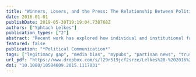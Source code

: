 ```yaml
---
title: "Winners, Losers, and the Press: The Relationship Between Political Parallelism and the Legitimacy Gap"
date: 2016-01-01
publishDate: 2019-05-30T19:19:04.738768Z
authors: ["Yphtach Lelkes"]
publication_types: ["2"]
abstract: "Recent work has explored how individual and institutional factors affect the gap in perceptions of political legitimacy between electoral winners and electoral losers, but has ignored the role that the political information environment, in general, and ideologically biased media, in particular, plays in exacerbating or diminishing this gap. By combining individual-level public opinion data in 28 countries, an expert survey on media systems, and a variety of country-level indicators, I find that higher levels of political parallelism in a country are associated with a larger winner-loser gap in institutional trust and satisfaction with democracy. The relationship is con- tingent on whether or not people are actually exposed to said media. This research, which links the study of political communication with the study of comparative political behavior, indicates that the increasing availability of partisan news around the world is a cause for concern. Keywords"
featured: false
publication: "*Political Communication*"
tags: ["legitimacy gap", "media bias", "mypubs", "partisan news", "trust"]
url_pdf: "https://www.dropbox.com/s/l29r519jcf2srze/Lelkes%20-%202016%20-%20Winners%2C%20Losers%2C%20and%20the%20Press%20The%20Relationship%20Between%20Political%20Parallelism%20and%20the%20Legitimacy%20Gap.pdf?dl=1"
doi: "10.1080/10584609.2015.1117031"
---
```


